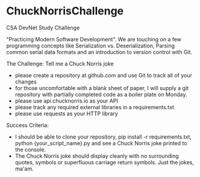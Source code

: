 # ChuckNorrisChallenge
CSA DevNet Study Challenge

"Practicing Modern Software Development". We are touching on a few programming concepts like Serialization vs. Deserialization, Parsing common serial data formats and an introduction to version control with Git.

The Challenge: Tell me a Chuck Norris joke
- please create a repository at github.com and use Git to track all of your changes
- for those uncomfortable with a blank sheet of paper, I will supply a git repository with partially completed code as a boiler plate on Monday.
- please use api.chucknorris.io as your API
- please track any required external libraries in a requirements.txt
- please use requests as your HTTP library

Success Criteria:
- I should be able to clone your repository, pip install -r requirements.txt, python {your_script_name}.py and see a Chuck Norris joke printed to the console.
- The Chuck Norris joke should display cleanly with no surrounding quotes, symbols or superfluous carriage return symbols. Just the jokes, ma'am.

